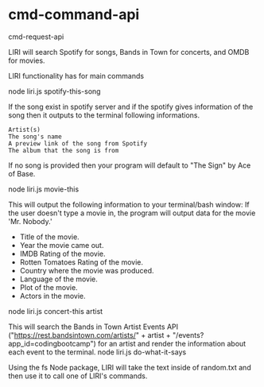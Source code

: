 # cmd-command-api
cmd-request-api

LIRI will search Spotify for songs, Bands in Town for concerts, and OMDB for movies.

LIRI functionality has for main
 commands 

node liri.js spotify-this-song 

If the song exist in spotify server and if the spotify gives information of the song then it outputs to the terminal following informations.

    Artist(s)
    The song's name
    A preview link of the song from Spotify
    The album that the song is from

If no song is provided then your program will default to "The Sign" by Ace of Base.

node liri.js movie-this 

This will output the following information to your terminal/bash window:
If the user doesn't type a movie in, the program will output data for the movie 'Mr. Nobody.'


  * Title of the movie.
  * Year the movie came out.
  * IMDB Rating of the movie.
  * Rotten Tomatoes Rating of the movie.
  * Country where the movie was produced.
  * Language of the movie.
  * Plot of the movie.
  * Actors in the movie.


node liri.js concert-this artist

This will search the Bands in Town Artist Events API ("https://rest.bandsintown.com/artists/" + artist + "/events?app_id=codingbootcamp") for an artist and 
render the  information about each event to the terminal.
node liri.js do-what-it-says

Using the fs Node package, LIRI will take the text inside of random.txt and then use it to call one of LIRI's commands.  
